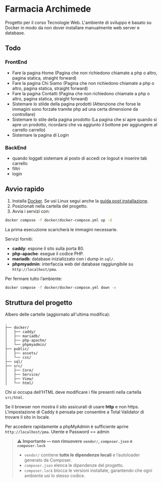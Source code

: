 # Farmacia Archimede

Progetto per il corso Tecnologie Web. L'ambiente di sviluppo è basato su Docker in modo da non dover installare manualmente web server e database.

## Todo

### FrontEnd
- Fare la pagina Home (Pagina che non richiedono chiamate a php o altro, pagina statica, straight forward)
- Fare la pagina Chi Siamo (Pagina che non richiedono chiamate a php o altro, pagina statica, straight forward)
- Fare la pagina Contatti (Pagina che non richiedono chiamate a php o altro, pagina statica, straight forward)
- Sistemare lo stilde della pagina prodotti (Attenzione che forse le immagini sono forzate tramite php ad una certa dimensione da controllare)
- Sistemare lo stile della pagina prodotto (La pagina che si apre quando si apre un prodotto, ricordarsi che va aggiunto il bottone per aggiungere al carrello carrello)
- Sistemare la pagina di Login 
### BackEnd
- quando loggati sistemare al posto di accedi ce logout e inserire tab carrello
- filtri
- login

## Avvio rapido

1. Installa [Docker](https://docs.docker.com/engine/install/). Se usi Linux segui anche la [guida post installazione](https://docs.docker.com/engine/install/linux-postinstall/).
2. Posizionati nella cartella del progetto.
3. Avvia i servizi con:

```sh
docker compose -f docker/docker-compose.yml up -d
```

La prima esecuzione scaricherà le immagini necessarie.

Servizi forniti:

- **caddy**: espone il sito sulla porta 80.
- **php-apache**: esegue il codice PHP.
- **mariadb**: database inizializzato con i dump in `sql/`.
- **phpmyadmin**: interfaccia web del database raggiungibile su `http://localhost/pma`.

Per fermare tutto l’ambiente:

```sh
docker compose -f docker/docker-compose.yml down -v
```

## Struttura del progetto

Albero delle cartelle (aggiornato all'ultima modifica):

```
.
├── docker/           
│   ├── caddy/
│   ├── mariadb/
│   ├── php-apache/
│   └── phpmyadmin/
├── public/            
│   ├── assets/
│   └── css/
├── sql/              
├── src/
│   ├── Core/
│   ├── Service/
│   ├── View/
│   └── html/        
```

Chi si occupa dell’HTML deve modificare i file presenti nella cartella `src/html`.

Se il browser non mostra il sito assicurati di usare **http** e non https. L'impostazione di Caddy è pensata per consentire a Total Validator di trovare il sito in locale.

Per accedere rapidamente a phpMyAdmin è sufficiente aprire `http://localhost/pma`. Utente e Password == admin

> ⚠️ **Importante — non rimuovere `vendor/`, `composer.json` e `composer.lock`**
>
> * `vendor/` contiene **tutte le dipendenze locali** e l’autoloader generato da Composer.
> * `composer.json` elenca le dipendenze del progetto.
> * `composer.lock` blocca le versioni installate, garantendo che ogni ambiente usi lo stesso codice.

